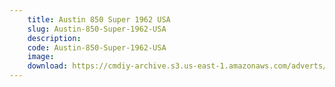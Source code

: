 ```yaml
---
    title: Austin 850 Super 1962 USA
    slug: Austin-850-Super-1962-USA
    description:
    code: Austin-850-Super-1962-USA
    image:
    download: https://cmdiy-archive.s3.us-east-1.amazonaws.com/adverts/documents/Austin+850+Super+1962+USA.pdf
---
```

<!-- Content of the page -->

##
        